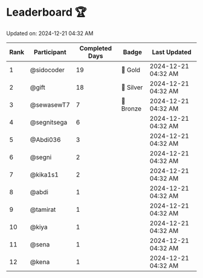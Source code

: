 # Leaderboard 🏆

Updated on: 2024-12-21 04:32 AM

| Rank | Participant       | Completed Days | Badge      | Last Updated         |
|------|-------------------|----------------|------------|----------------------|
| 1    | @sidocoder        | 19             | 🏅 Gold     | 2024-12-21 04:32 AM |
| 2    | @gift             | 18             | 🥈 Silver   | 2024-12-21 04:32 AM |
| 3    | @sewasewT7        | 7              | 🥉 Bronze   | 2024-12-21 04:32 AM |
| 4    | @segnitsega       | 6              |            | 2024-12-21 04:32 AM |
| 5    | @Abdi036          | 3              |            | 2024-12-21 04:32 AM |
| 6    | @segni            | 2              |            | 2024-12-21 04:32 AM |
| 7    | @kika1s1          | 2              |            | 2024-12-21 04:32 AM |
| 8    | @abdi             | 1              |            | 2024-12-21 04:32 AM |
| 9    | @tamirat          | 1              |            | 2024-12-21 04:32 AM |
| 10   | @kiya             | 1              |            | 2024-12-21 04:32 AM |
| 11   | @sena             | 1              |            | 2024-12-21 04:32 AM |
| 12   | @kena             | 1              |            | 2024-12-21 04:32 AM |
